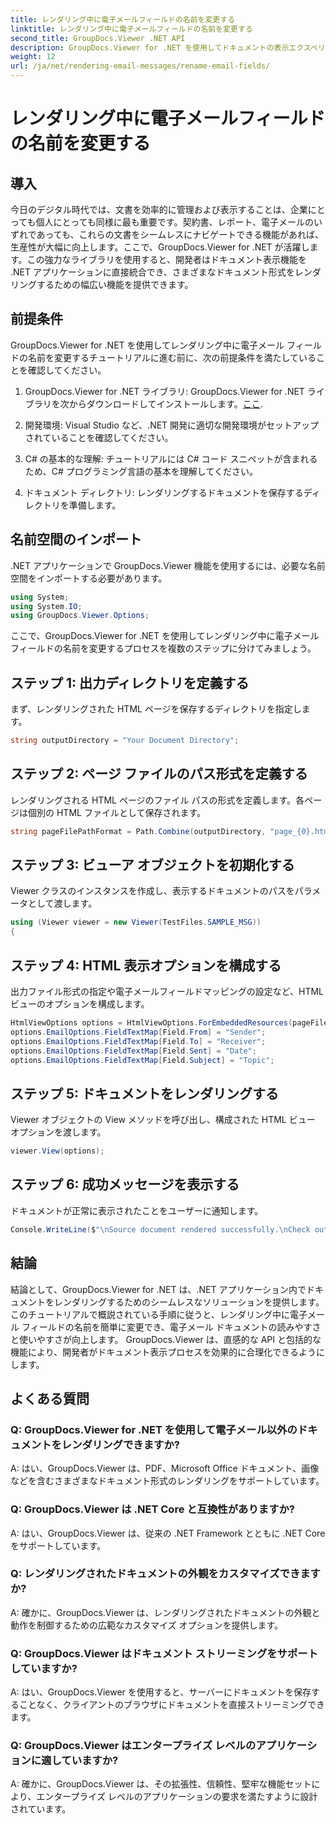 ```yaml
---
title: レンダリング中に電子メールフィールドの名前を変更する
linktitle: レンダリング中に電子メールフィールドの名前を変更する
second_title: GroupDocs.Viewer .NET API
description: GroupDocs.Viewer for .NET を使用してドキュメントの表示エクスペリエンスを強化します。電子メールをシームレスにレンダリングしてカスタマイズします。
weight: 12
url: /ja/net/rendering-email-messages/rename-email-fields/
---
```


# レンダリング中に電子メールフィールドの名前を変更する

## 導入

今日のデジタル時代では、文書を効率的に管理および表示することは、企業にとっても個人にとっても同様に最も重要です。契約書、レポート、電子メールのいずれであっても、これらの文書をシームレスにナビゲートできる機能があれば、生産性が大幅に向上します。ここで、GroupDocs.Viewer for .NET が活躍します。この強力なライブラリを使用すると、開発者はドキュメント表示機能を .NET アプリケーションに直接統合でき、さまざまなドキュメント形式をレンダリングするための幅広い機能を提供できます。

## 前提条件

GroupDocs.Viewer for .NET を使用してレンダリング中に電子メール フィールドの名前を変更するチュートリアルに進む前に、次の前提条件を満たしていることを確認してください。

1.  GroupDocs.Viewer for .NET ライブラリ: GroupDocs.Viewer for .NET ライブラリを次からダウンロードしてインストールします。[ここ](https://releases.groupdocs.com/viewer/net/).

2. 開発環境: Visual Studio など、.NET 開発に適切な開発環境がセットアップされていることを確認してください。

3. C# の基本的な理解: チュートリアルには C# コード スニペットが含まれるため、C# プログラミング言語の基本を理解してください。

4. ドキュメント ディレクトリ: レンダリングするドキュメントを保存するディレクトリを準備します。

## 名前空間のインポート

.NET アプリケーションで GroupDocs.Viewer 機能を使用するには、必要な名前空間をインポートする必要があります。

```csharp
using System;
using System.IO;
using GroupDocs.Viewer.Options;
```

ここで、GroupDocs.Viewer for .NET を使用してレンダリング中に電子メール フィールドの名前を変更するプロセスを複数のステップに分けてみましょう。

## ステップ 1: 出力ディレクトリを定義する

まず、レンダリングされた HTML ページを保存するディレクトリを指定します。

```csharp
string outputDirectory = "Your Document Directory";
```

## ステップ 2: ページ ファイルのパス形式を定義する

レンダリングされる HTML ページのファイル パスの形式を定義します。各ページは個別の HTML ファイルとして保存されます。

```csharp
string pageFilePathFormat = Path.Combine(outputDirectory, "page_{0}.html");
```

## ステップ 3: ビューア オブジェクトを初期化する

Viewer クラスのインスタンスを作成し、表示するドキュメントのパスをパラメータとして渡します。

```csharp
using (Viewer viewer = new Viewer(TestFiles.SAMPLE_MSG))
{
```

## ステップ 4: HTML 表示オプションを構成する

出力ファイル形式の指定や電子メールフィールドマッピングの設定など、HTML ビューのオプションを構成します。

```csharp
HtmlViewOptions options = HtmlViewOptions.ForEmbeddedResources(pageFilePathFormat);
options.EmailOptions.FieldTextMap[Field.From] = "Sender";
options.EmailOptions.FieldTextMap[Field.To] = "Receiver";
options.EmailOptions.FieldTextMap[Field.Sent] = "Date";
options.EmailOptions.FieldTextMap[Field.Subject] = "Topic";
```

## ステップ 5: ドキュメントをレンダリングする

Viewer オブジェクトの View メソッドを呼び出し、構成された HTML ビュー オプションを渡します。

```csharp
viewer.View(options);
```

## ステップ 6: 成功メッセージを表示する

ドキュメントが正常に表示されたことをユーザーに通知します。

```csharp
Console.WriteLine($"\nSource document rendered successfully.\nCheck output in {outputDirectory}.");
```

## 結論

結論として、GroupDocs.Viewer for .NET は、.NET アプリケーション内でドキュメントをレンダリングするためのシームレスなソリューションを提供します。このチュートリアルで概説されている手順に従うと、レンダリング中に電子メール フィールドの名前を簡単に変更でき、電子メール ドキュメントの読みやすさと使いやすさが向上します。 GroupDocs.Viewer は、直感的な API と包括的な機能により、開発者がドキュメント表示プロセスを効果的に合理化できるようにします。

## よくある質問

### Q: GroupDocs.Viewer for .NET を使用して電子メール以外のドキュメントをレンダリングできますか?

A: はい、GroupDocs.Viewer は、PDF、Microsoft Office ドキュメント、画像などを含むさまざまなドキュメント形式のレンダリングをサポートしています。

### Q: GroupDocs.Viewer は .NET Core と互換性がありますか?

A: はい、GroupDocs.Viewer は、従来の .NET Framework とともに .NET Core をサポートしています。

### Q: レンダリングされたドキュメントの外観をカスタマイズできますか?

A: 確かに、GroupDocs.Viewer は、レンダリングされたドキュメントの外観と動作を制御するための広範なカスタマイズ オプションを提供します。

### Q: GroupDocs.Viewer はドキュメント ストリーミングをサポートしていますか?

A: はい、GroupDocs.Viewer を使用すると、サーバーにドキュメントを保存することなく、クライアントのブラウザにドキュメントを直接ストリーミングできます。

### Q: GroupDocs.Viewer はエンタープライズ レベルのアプリケーションに適していますか?

A: 確かに、GroupDocs.Viewer は、その拡張性、信頼性、堅牢な機能セットにより、エンタープライズ レベルのアプリケーションの要求を満たすように設計されています。

